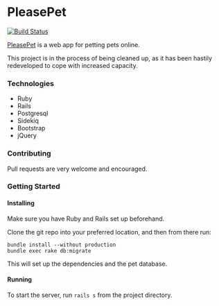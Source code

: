 # PleasePet
[![Build Status](https://travis-ci.org/ineffyble/pleasepet.svg?branch=master)](https://travis-ci.org/ineffyble/pleasepet)

[PleasePet](https://please.pet) is a web app for petting pets online.

This project is in the process of being cleaned up, as it has been hastily redeveloped to cope with increased capacity.

### Technologies
* Ruby
* Rails
* Postgresql
* Sidekiq
* Bootstrap
* jQuery

### Contributing
Pull requests are very welcome and encouraged.

### Getting Started

#### Installing

Make sure you have Ruby and Rails set up beforehand.

Clone the git repo into your preferred location, and then from there run:
```
bundle install --without production
bundle exec rake db:migrate
```
This will set up the dependencies and the pet database. 

#### Running

To start the server, run `rails s` from the project directory.






 
